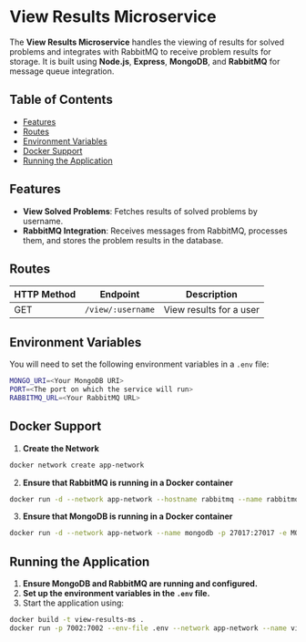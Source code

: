 # View Results Microservice

The **View Results Microservice** handles the viewing of results for solved problems and integrates with RabbitMQ to receive problem results for storage. It is built using **Node.js**, **Express**, **MongoDB**, and **RabbitMQ** for message queue integration.

## Table of Contents

- [Features](#features)
- [Routes](#routes)
- [Environment Variables](#environment-variables)
- [Docker Support](#docker-support)
- [Running the Application](#running-the-application)

## Features

- **View Solved Problems**: Fetches results of solved problems by username.
- **RabbitMQ Integration**: Receives messages from RabbitMQ, processes them, and stores the problem results in the database.

## Routes

| HTTP Method | Endpoint                   | Description                                    |
|-------------|----------------------------|------------------------------------------------|
| GET         | `/view/:username`          | View results for a user                        |

## Environment Variables

You will need to set the following environment variables in a `.env` file:

```bash
MONGO_URI=<Your MongoDB URI>
PORT=<The port on which the service will run>
RABBITMQ_URL=<Your RabbitMQ URL>
```

## Docker Support

1. **Create the Network** 
```bash
docker network create app-network
```
2. **Ensure that RabbitMQ is running in a Docker container**
```bash
docker run -d --network app-network --hostname rabbitmq --name rabbitmq -p 5672:5672 -p 15672:15672 -e RABBITMQ_DEFAULT_USER=user -e RABBITMQ_DEFAULT_PASS=password rabbitmq:management
```
3. **Ensure that MongoDB is running in a Docker container**
```bash
docker run -d --network app-network --name mongodb -p 27017:27017 -e MONGO_INITDB_ROOT_USERNAME=<username> -e MONGO_INITDB_ROOT_PASSWORD=<password> mongo
```

## Running the Application

1. **Ensure MongoDB and RabbitMQ are running and configured.**
2. **Set up the environment variables in the `.env` file.**
3. Start the application using:

```bash
docker build -t view-results-ms .
docker run -p 7002:7002 --env-file .env --network app-network --name view-results-ms view-results-ms
```
